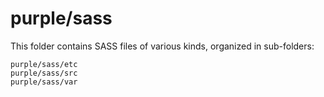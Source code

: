 # purple/sass

This folder contains SASS files of various kinds, organized in sub-folders:

    purple/sass/etc
    purple/sass/src
    purple/sass/var
